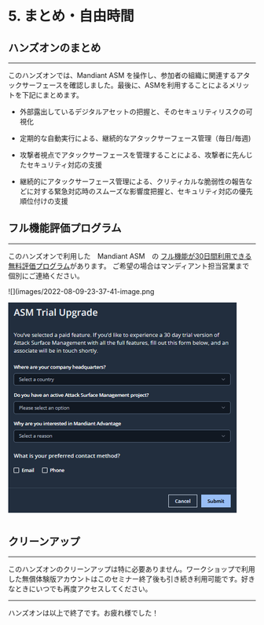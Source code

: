 # 5. まとめ・自由時間

## ハンズオンのまとめ

---

このハンズオンでは、Mandiant ASM を操作し、参加者の組織に関連するアタックサーフェースを確認しました。最後に、ASMを利用することによるメリットを下記にまとめます。

- 外部露出しているデジタルアセットの把握と、そのセキュリティリスクの可視化

- 定期的な自動実行による、継続的なアタックサーフェース管理（毎日/毎週)

- 攻撃者視点でアタックサーフェースを管理することによる、攻撃者に先んじたセキュリティ対応の支援

- 継続的にアタックサーフェース管理による、クリティカルな脆弱性の報告などに対する緊急対応時のスムーズな影響度把握と、セキュリティ対応の優先順位付けの支援

## 

## フル機能評価プログラム

---

このハンズオンで利用した　Mandiant ASM　の <u>フル機能が30日間利用できる無料評価プログラム</u>があります。  ご希望の場合はマンディアント担当営業まで個別にご連絡ください。

![](images/2022-08-09-23-37-41-image.png

![](images/2022-08-09-23-38-10-image.png)

## 

# 

## クリーンアップ

---

このハンズオンのクリーンアップは特に必要ありません。ワークショップで利用した無償体験版アカウントはこのセミナー終了後も引き続き利用可能です。好きなときにいつでも再度アクセスしてください。

---

ハンズオンは以上で終了です。お疲れ様でした！

